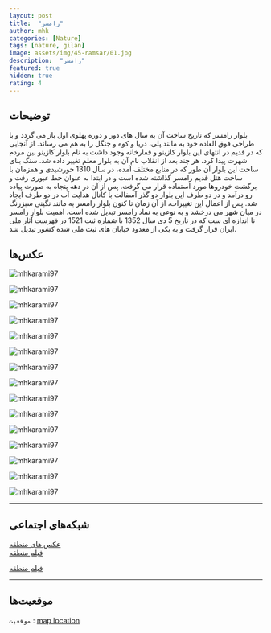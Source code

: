 ```yaml
---
layout: post
title:  "رامسر"
author: mhk
categories: [Nature]
tags: [nature, gilan]
image: assets/img/45-ramsar/01.jpg
description:  "رامسر"
featured: true
hidden: true
rating: 4
---
```


## توضیحات
بلوار رامسر که تاریخ ساخت آن به سال های دور و دوره پهلوی اول باز می گردد و با طراحی فوق العاده خود به مانند پلی، دریا و کوه و جنگل را به هم می رساند. از آنجایی که در قدیم در انتهای این بلوار کازینو و قمارخانه وجود داشت به نام بلوار کازینو بین مردم شهرت پیدا کرد، هر چند بعد از انقلاب نام آن به بلوار معلم تغییر داده شد. سنگ بنای ساخت این بلوار آن طور که در منابع مختلف آمده، در سال 1310 خورشیدی و همزمان با ساخت هتل قدیم رامسر گذاشته شده است و در ابتدا به عنوان خط عبوری رفت و برگشت خودروها مورد استفاده قرار می گرفت. پس از آن در دهه پنجاه به صورت پیاده رو درآمد و در دو طرف این بلوار دو گذر آسفالت با کانال هدایت آب در دو طرف ایجاد شد. پس از اعمال این تغییرات، از آن زمان تا کنون بلوار رامسر به مانند نگینی سبزرنگ در میان شهر می درخشد و به نوعی به نماد رامسر تبدیل شده است. اهمیت بلوار رامسر تا اندازه ای ست که در تاریخ 5 دی سال 1352 با شماره ثبت 1521 در فهرست آثار ملی ایران قرار گرفت و به یکی از معدود خیابان های ثبت ملی شده کشور تبدیل شد.   

## عکس‌ها

![mhkarami97](/assets/img/45-ramsar/01.jpg)  

![mhkarami97](/assets/img/45-ramsar/02.jpg)  

![mhkarami97](/assets/img/45-ramsar/03.jpg)  

![mhkarami97](/assets/img/45-ramsar/04.jpg)  

![mhkarami97](/assets/img/45-ramsar/05.jpg)  

![mhkarami97](/assets/img/45-ramsar/06.jpg)  

![mhkarami97](/assets/img/45-ramsar/07.jpg)  

![mhkarami97](/assets/img/45-ramsar/08.jpg)  

![mhkarami97](/assets/img/45-ramsar/09.jpg)  

![mhkarami97](/assets/img/45-ramsar/10.jpg)  

![mhkarami97](/assets/img/45-ramsar/11.jpg)  

![mhkarami97](/assets/img/45-ramsar/12.jpg)  

![mhkarami97](/assets/img/45-ramsar/13.jpg)  

![mhkarami97](/assets/img/45-ramsar/14.jpg)  

![mhkarami97](/assets/img/45-ramsar/15.jpg)  

---

## شبکه‌های اجتماعی

[عکس های منطقه](https://www.instagram.com/p/Cbw3l5eqBOP/)  
[فیلم منطقه](https://www.instagram.com/p/Cb4TPICD8oR/)  

[فیلم منطقه](https://trip.mhkarami97.ir/gilan/)   

---

## موقعیت‌ها

`موقعیت` : [map location](https://www.google.com/maps/place/Casino+Boulevard/@36.9108832,50.6654189,17z/data=!4m13!1m7!3m6!1s0x3f8b0a0fd726aa31:0x455a3dffe97292a9!2sMazandaran+Province,+Ramsar,+Moallem+Blvd!3b1!8m2!3d36.9108832!4d50.6676076!3m4!1s0x3f8b0a11b55c31b3:0x16879a96e876680d!8m2!3d36.9113314!4d50.6677833)  